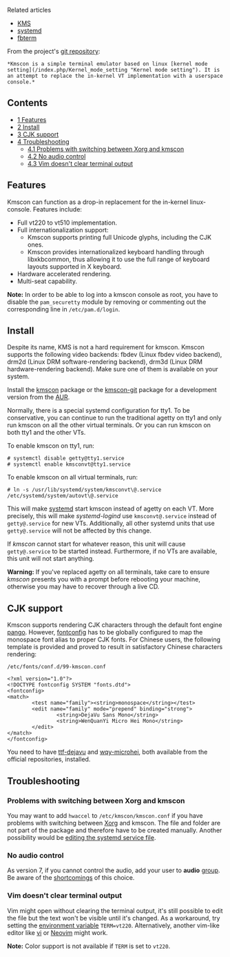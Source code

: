 Related articles

*   [KMS](/index.php/KMS "KMS")
*   [systemd](/index.php/Systemd "Systemd")
*   [fbterm](/index.php/Fbterm "Fbterm")

From the project's [git repository](http://cgit.freedesktop.org/~dvdhrm/kmscon/tree/README):

	*Kmscon is a simple terminal emulator based on linux [kernel mode setting](/index.php/Kernel_mode_setting "Kernel mode setting"). It is an attempt to replace the in-kernel VT implementation with a userspace console.*

## Contents

*   [1 Features](#Features)
*   [2 Install](#Install)
*   [3 CJK support](#CJK_support)
*   [4 Troubleshooting](#Troubleshooting)
    *   [4.1 Problems with switching between Xorg and kmscon](#Problems_with_switching_between_Xorg_and_kmscon)
    *   [4.2 No audio control](#No_audio_control)
    *   [4.3 Vim doesn't clear terminal output](#Vim_doesn.27t_clear_terminal_output)

## Features

Kmscon can function as a drop-in replacement for the in-kernel linux-console. Features include:

*   Full vt220 to vt510 implementation.
*   Full internationalization support:
    *   Kmscon supports printing full Unicode glyphs, including the CJK ones.
    *   Kmscon provides internationalized keyboard handling through libxkbcommon, thus allowing it to use the full range of keyboard layouts supported in X keyboard.
*   Hardware accelerated rendering.
*   Multi-seat capability.

**Note:** In order to be able to log into a kmscon console as root, you have to disable the `pam_securetty` module by removing or commenting out the corresponding line in `/etc/pam.d/login`.

## Install

Despite its name, KMS is not a hard requirement for kmscon. Kmscon supports the following video backends: fbdev (Linux fbdev video backend), drm2d (Linux DRM software-rendering backend), drm3d (Linux DRM hardware-rendering backend). Make sure one of them is available on your system.

Install the [kmscon](https://www.archlinux.org/packages/?name=kmscon) package or the [kmscon-git](https://aur.archlinux.org/packages/kmscon-git/) package for a development version from the [AUR](/index.php/AUR "AUR").

Normally, there is a special systemd configuration for tty1\. To be conservative, you can continue to run the traditional agetty on tty1 and only run kmscon on all the other virtual terminals. Or you can run kmscon on both tty1 and the other VTs.

To enable kmscon on tty1, run:

```
# systemctl disable getty@tty1.service
# systemctl enable kmsconvt@tty1.service

```

To enable kmscon on all virtual terminals, run:

```
# ln -s /usr/lib/systemd/system/kmsconvt\@.service /etc/systemd/system/autovt\@.service

```

This will make [systemd](https://www.archlinux.org/packages/?name=systemd) start kmscon instead of agetty on each VT. More precisely, this will make *systemd-logind* use `kmsconvt@.service` instead of `getty@.service` for new VTs. Additionally, all other systemd units that use `getty@.service` will not be affected by this change.

If *kmscon* cannot start for whatever reason, this unit will cause `getty@.service` to be started instead. Furthermore, if no VTs are available, this unit will not start anything.

**Warning:** If you've replaced agetty on all terminals, take care to ensure *kmscon* presents you with a prompt before rebooting your machine, otherwise you may have to recover through a live CD.

## CJK support

Kmscon supports rendering CJK characters through the default font engine [pango](https://www.archlinux.org/packages/?name=pango). However, [fontconfig](https://www.archlinux.org/packages/?name=fontconfig) has to be globally configured to map the monospace font alias to proper CJK fonts. For Chinese users, the following template is provided and proved to result in satisfactory Chinese characters rendering:

 `/etc/fonts/conf.d/99-kmscon.conf` 
```
<?xml version="1.0"?>
<!DOCTYPE fontconfig SYSTEM "fonts.dtd">
<fontconfig>
<match>
        <test name="family"><string>monospace</string></test>
        <edit name="family" mode="prepend" binding="strong">
                <string>DejaVu Sans Mono</string>
                <string>WenQuanYi Micro Hei Mono</string>
        </edit>
</match>
</fontconfig>

```

You need to have [ttf-dejavu](https://www.archlinux.org/packages/?name=ttf-dejavu) and [wqy-microhei](https://www.archlinux.org/packages/?name=wqy-microhei), both available from the official repositories, installed.

## Troubleshooting

### Problems with switching between Xorg and kmscon

You may want to add `hwaccel` to `/etc/kmscon/kmscon.conf` if you have problems with switching between [Xorg](/index.php/Xorg "Xorg") and kmscon. The file and folder are not part of the package and therefore have to be created manually. Another possibility would be [editing the systemd service file](/index.php/Systemd#Editing_provided_units "Systemd").

### No audio control

As version 7, if you cannot control the audio, add your user to **audio** [group](/index.php/Group "Group"). Be aware of the [shortcomings](/index.php/Alsa#Installation "Alsa") of this choice.

### Vim doesn't clear terminal output

Vim might open without clearing the terminal output, it's still possible to edit the file but the text won't be visible until it's changed. As a workaround, try setting the [environment variable](/index.php/Environment_variable "Environment variable") `TERM=vt220`. Alternatively, another vim-like editor like [vi](https://www.archlinux.org/packages/?name=vi) or [Neovim](/index.php/Neovim "Neovim") might work.

**Note:** Color support is not available if `TERM` is set to `vt220`.